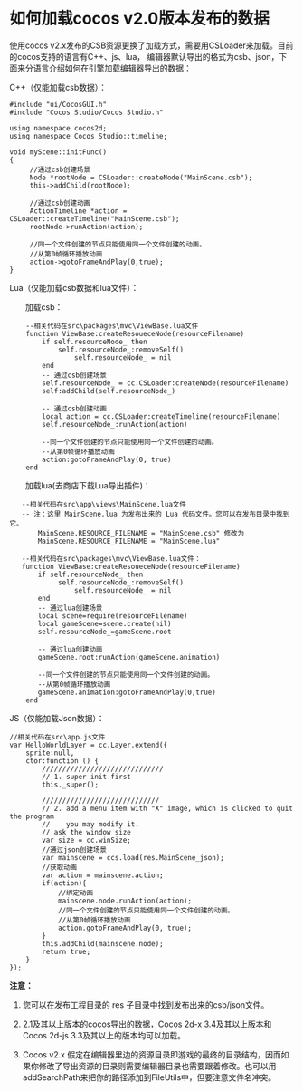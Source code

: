 # **如何加载cocos v2.0版本发布的数据** #

 使用cocos v2.x发布的CSB资源更换了加载方式，需要用CSLoader来加载。目前的cocos支持的语言有C++、js、lua， 编辑器默认导出的格式为csb、json，下面来分语言介绍如何在引擎加载编辑器导出的数据：
 
 C++（仅能加载csb数据）：

	#include "ui/CocosGUI.h"
	#include "Cocos Studio/Cocos Studio.h"

	using namespace cocos2d;
	using namespace Cocos Studio::timeline;
	
	void myScene::initFunc() 
	{ 
		 //通过csb创建场景
		 Node *rootNode = CSLoader::createNode("MainScene.csb");
		 this->addChild(rootNode);
		 
		 //通过csb创建动画 
		 ActionTimeline *action = CSLoader::createTimeline("MainScene.csb"); 
		 rootNode->runAction(action); 
		 
		 //同一个文件创建的节点只能使用同一个文件创建的动画。 
		 //从第0帧循环播放动画
		 action->gotoFrameAndPlay(0,true);
	} 


Lua（仅能加载csb数据和lua文件）：
     
&emsp;&emsp;加载csb：

		--相关代码在src\packages\mvc\ViewBase.lua文件
		function ViewBase:createResoueceNode(resourceFilename)
			if self.resourceNode_ then
				self.resourceNode_:removeSelf()
					self.resourceNode_ = nil
			end
			-- 通过csb创建场景
			self.resourceNode_ = cc.CSLoader:createNode(resourceFilename)
			self:addChild(self.resourceNode_)
			
			-- 通过csb创建动画
			local action = cc.CSLoader:createTimeline(resourceFilename)
			self.resourceNode_:runAction(action)
			
			--同一个文件创建的节点只能使用同一个文件创建的动画。 
	        --从第0帧循环播放动画
			action:gotoFrameAndPlay(0, true)
		end

&emsp;&emsp;加载lua(去商店下载Lua导出插件)：

	   --相关代码在src\app\views\MainScene.lua文件
	   -- 注：这里 MainScene.lua 为发布出来的 Lua 代码文件。您可以在发布目录中找到它。
		   MainScene.RESOURCE_FILENAME = "MainScene.csb" 修改为 
	   	   MainScene.RESOURCE_FILENAME = "MainScene.lua"
	
	   --相关代码在src\packages\mvc\ViewBase.lua文件：	
	   function ViewBase:createResoueceNode(resourceFilename)
	       if self.resourceNode_ then
				self.resourceNode_:removeSelf()
					self.resourceNode_ = nil
		   end
		   -- 通过lua创建场景
	       local scene=require(resourceFilename)
		   local gameScene=scene.create(nil)
		   self.resourceNode_=gameScene.root
	
	       -- 通过lua创建动画
	       gameScene.root:runAction(gameScene.animation)
	
	       --同一个文件创建的节点只能使用同一个文件创建的动画。 
	       --从第0帧循环播放动画
	       gameScene.animation:gotoFrameAndPlay(0,true)
	    end    

JS（仅能加载Json数据）：
   
	//相关代码在src\app.js文件
	var HelloWorldLayer = cc.Layer.extend({
		sprite:null,
		ctor:function () {
		    //////////////////////////////
		    // 1. super init first
		    this._super();
		
		    /////////////////////////////
		    // 2. add a menu item with "X" image, which is clicked to quit the program
		    //    you may modify it.
		    // ask the window size
		    var size = cc.winSize;
		    //通过json创建场景
		    var mainscene = ccs.load(res.MainScene_json);
			//获取动画
		    var action = mainscene.action;
			if(action){
                //绑定动画
			    mainscene.node.runAction(action);
                //同一个文件创建的节点只能使用同一个文件创建的动画。 
                //从第0帧循环播放动画
			    action.gotoFrameAndPlay(0, true);
			}
            this.addChild(mainscene.node);
		    return true;
		}
	});



**注意：**

1. 您可以在发布工程目录的 res 子目录中找到发布出来的csb/json文件。

2. 2.1及其以上版本的cocos导出的数据，Cocos 2d-x 3.4及其以上版本和Cocos 2d-js 3.3及其以上的版本均可以加载。 

3. Cocos v2.x 假定在编辑器里边的资源目录即游戏的最终的目录结构，因而如果你修改了导出资源的目录则需要编辑器目录也需要跟着修改。也可以用addSearchPath来把你的路径添加到FileUtils中，但要注意文件名冲突。 